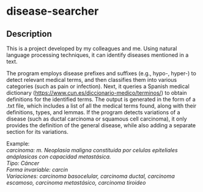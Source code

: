 # disease-searcher

## Description
This is a project developed by my colleagues and me. Using natural language processing techniques, it can identify diseases mentioned in a text.

The program employs disease prefixes and suffixes (e.g., hypo-, hyper-) to detect relevant medical terms, and then classifies them into various categories (such as pain or infection). Next, it queries a Spanish medical dictionary (https://www.cun.es/diccionario-medico/terminos/) to obtain definitions for the identified terms. The output is generated in the form of a .txt file, which includes a list of all the medical terms found, along with their definitions, types, and lemmas. If the program detects variations of a disease (such as ductal carcinoma or squamous cell carcinoma), it only provides the definition of the general disease, while also adding a separate section for its variations.

Example:  
*carcinoma: m. Neoplasia maligna constituida por celulas epiteliales anáplasicas con capacidad metastásica.  
Tipo: Cáncer  
Forma invariable: carcin  
Variaciones: carcinoma basocelular, carcinoma ductal, carcinoma escamoso, carcinoma metastásico, carcinoma tiroideo*
